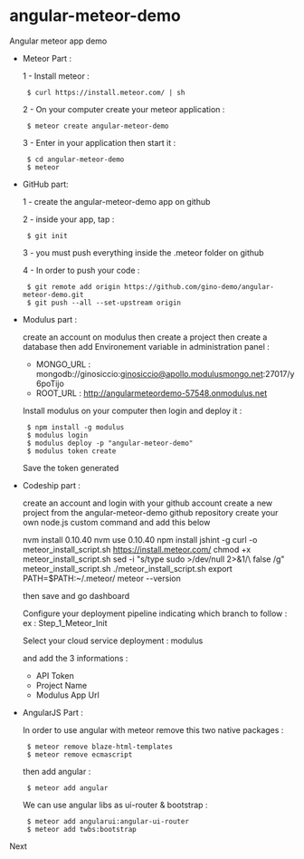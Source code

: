 # angular-meteor-demo
Angular meteor app demo


 - Meteor Part :

    1 - Install meteor : 
 
        $ curl https://install.meteor.com/ | sh


    2 - On your computer create your meteor application :
 
        $ meteor create angular-meteor-demo

    3 - Enter in your application then start it :
 
        $ cd angular-meteor-demo
        $ meteor
    
 - GitHub part: 
 
    1 - create the angular-meteor-demo app on github
    
    2 - inside your app, tap : 
    
        $ git init

    3 - you must push everything inside the .meteor folder on github
    
    4 - In order to push your code :
    
        $ git remote add origin https://github.com/gino-demo/angular-meteor-demo.git
        $ git push --all --set-upstream origin



 - Modulus part :
 
    create an account on modulus then create a project then create a database then add Environement variable in administration panel :
     - MONGO_URL : mongodb://ginosiccio:ginosiccio@apollo.modulusmongo.net:27017/y6poTijo
     - ROOT_URL : http://angularmeteordemo-57548.onmodulus.net
     
     Install modulus on your computer then login and deploy it :
     
        $ npm install -g modulus
        $ modulus login
        $ modulus deploy -p "angular-meteor-demo"
        $ modulus token create

     Save the token generated

 - Codeship part :
 
    create an account and login with your github account
    create a new project from the angular-meteor-demo github repository
    create your own node.js custom command and add this below
     
    nvm install 0.10.40
    nvm use 0.10.40
    npm install jshint -g
    curl -o meteor_install_script.sh https://install.meteor.com/
    chmod +x meteor_install_script.sh
    sed -i "s/type sudo >\/dev\/null 2>&1/\ false /g" meteor_install_script.sh
    ./meteor_install_script.sh
    export PATH=$PATH:~/.meteor/
    meteor --version

     then save and go dashboard

     Configure your deployment pipeline indicating which branch to follow :
     ex : Step_1_Meteor_Init
     
     Select your cloud service deployment : modulus
     
     and add the 3 informations : 
     - API Token
     - Project Name
     - Modulus App Url
     
     

 - AngularJS Part :

    In order to use angular with meteor remove this two native packages :

        $ meteor remove blaze-html-templates
        $ meteor remove ecmascript

    then add angular :

        $ meteor add angular

    We can use angular libs as ui-router & bootstrap :

        $ meteor add angularui:angular-ui-router
        $ meteor add twbs:bootstrap

  Next  

